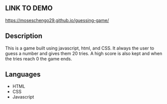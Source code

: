 ## LINK TO DEMO
https://moseschengo29.github.io/guessing-game/

## Description
This is a game built using javascript, html, and CSS. It always the user to guess a number and gives them 20 tries. A high score is also kept and when the tries reach 0 the game ends.

## Languages
- HTML
- CSS
- Javascript
